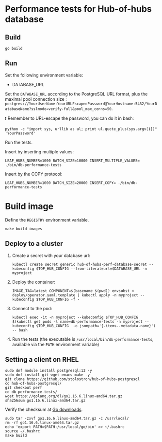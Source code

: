 # Performance tests for Hub-of-hubs database

## Build

```
go build
```

## Run

Set the following environment variable:

* DATABASE_URL

Set the `DATABASE_URL` according to the PostgreSQL URL format, plus the maximal pool connection size : `postgres://YourUserName:YourURLEscapedPassword@YourHostname:5432/YourDatabaseName?sslmode=verify-full&pool_max_conns=50`.

:exclamation: Remember to URL-escape the password, you can do it in bash:

```
python -c "import sys, urllib as ul; print ul.quote_plus(sys.argv[1])" 'YourPassword'
```

Run the tests.

Insert by inserting multiple values:

```
LEAF_HUBS_NUMBER=1000 BATCH_SIZE=10000 INSERT_MULTIPLE_VALUES= ./bin/db-performance-tests
```

Insert by the COPY protocol:

```
LEAF_HUBS_NUMBER=1000 BATCH_SIZE=20000 INSERT_COPY= ./bin/db-performance-tests
```

# Build image

Define the `REGISTRY` environment variable.

```
make build-images
```

## Deploy to a cluster

1.  Create a secret with your database url:

    ```
    kubectl create secret generic hub-of-hubs-perf-database-secret --kubeconfig $TOP_HUB_CONFIG --from-literal=url=$DATABASE_URL -n myproject
    ```

1.  Deploy the container:

    ```
    IMAGE_TAG=latest COMPONENT=$(basename $(pwd)) envsubst < deploy/operator.yaml.template | kubectl apply -n myproject --kubeconfig $TOP_HUB_CONFIG -f -
    ```

1.  Connect to the pod:

    ```
    kubectl exec -it -n myproject --kubeconfig $TOP_HUB_CONFIG $(kubectl get pods -l name=db-performance-tests -n myproject --kubeconfig $TOP_HUB_CONFIG  -o jsonpath='{.items..metadata.name}') -- bash
    ```

1.  Run the tests (the executable is `/usr/local/bin/db-performance-tests`, available via the `PATH` environment variable)

## Setting a client on RHEL

```
sudo dnf module install postgresql:13 -y
sudo dnf install git wget emacs make -y
git clone https://github.com/stolostron/hub-of-hubs-postgresql
cd hub-of-hubs-postgresql/
git checkout perf
cd db-performance-tests/
wget https://golang.org/dl/go1.16.6.linux-amd64.tar.gz
sha256sum go1.16.6.linux-amd64.tar.gz
```

Verify the checksum at [Go downloads](https://golang.org/dl/).

```
sudo tar -zxvf go1.16.6.linux-amd64.tar.gz -C /usr/local/
rm -rf go1.16.6.linux-amd64.tar.gz
echo 'export PATH=$PATH:/usr/local/go/bin' >> ~/.bashrc
source ~/.bashrc
make build
```
